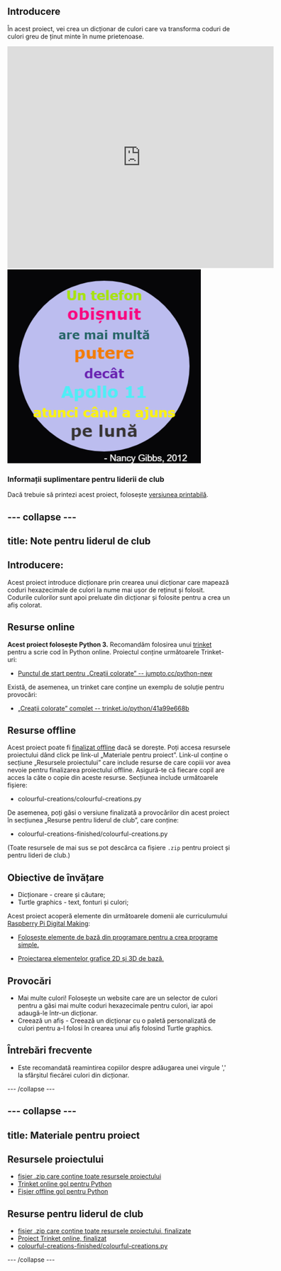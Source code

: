 ## Introducere

În acest proiect, vei crea un dicționar de culori care va transforma coduri de culori greu de ținut minte în nume prietenoase.

<div class="trinket">
  <iframe src="https://trinket.io/embed/python/97822f48b7?outputOnly=true&start=result" width="600" height="500" frameborder="0" marginwidth="0" marginheight="0" allowfullscreen>
  </iframe>
  <img src="images/colourful-finished.png">
</div>

### Informații suplimentare pentru liderii de club

Dacă trebuie să printezi acest proiect, folosește [versiunea printabilă](https://projects.raspberrypi.org/en/projects/colourful-creations/print).

## \--- collapse \---

## title: Note pentru liderul de club

## Introducere:

Acest proiect introduce dicționare prin crearea unui dicționar care mapează coduri hexazecimale de culori la nume mai ușor de reținut și folosit. Codurile culorilor sunt apoi preluate din dicționar și folosite pentru a crea un afiș colorat.

## Resurse online

**Acest proiect folosește Python 3.** Recomandăm folosirea unui [trinket](https://trinket.io/) pentru a scrie cod în Python online. Proiectul conține următoarele Trinket-uri:

* [Punctul de start pentru „Creații colorate” -- jumpto.cc/python-new](http://jumpto.cc/python-new)

Există, de asemenea, un trinket care conține un exemplu de soluție pentru provocări:

* [„Creații colorate” complet -- trinket.io/python/41a99e668b](https://trinket.io/python/97822f48b7)

## Resurse offline

Acest proiect poate fi [finalizat offline](https://www.codeclubprojects.org/en-GB/resources/python-working-offline/) dacă se dorește. Poți accesa resursele proiectului dând click pe link-ul „Materiale pentru proiect”. Link-ul conține o secțiune „Resursele proiectului” care include resurse de care copiii vor avea nevoie pentru finalizarea proiectului offline. Asigură-te că fiecare copil are acces la câte o copie din aceste resurse. Secțiunea include următoarele fișiere:

* colourful-creations/colourful-creations.py

De asemenea, poți găsi o versiune finalizată a provocărilor din acest proiect în secțiunea „Resurse pentru liderul de club”, care conține:

* colourful-creations-finished/colourful-creations.py

(Toate resursele de mai sus se pot descărca ca fișiere `.zip` pentru proiect și pentru lideri de club.)

## Obiective de învățare

* Dicționare - creare și căutare;
* Turtle graphics - text, fonturi și culori;

Acest proiect acoperă elemente din următoarele domenii ale curriculumului [Raspberry Pi Digital Making](http://rpf.io/curriculum):

* [Folosește elemente de bază din programare pentru a crea programe simple.](https://www.raspberrypi.org/curriculum/programming/creator)

* [Proiectarea elementelor grafice 2D și 3D de bază.](https://www.raspberrypi.org/curriculum/design/creator)

## Provocări

* Mai multe culori! Folosește un website care are un selector de culori pentru a găsi mai multe coduri hexazecimale pentru culori, iar apoi adaugă-le într-un dicționar. 
* Creează un afiș - Creează un dicționar cu o paletă personalizată de culori pentru a-l folosi în crearea unui afiș folosind Turtle graphics. 

## Întrebări frecvente

* Este recomandată reamintirea copiilor despre adăugarea unei virgule ',' la sfârșitul fiecărei culori din dicționar. 

\--- /collapse \---

## \--- collapse \---

## title: Materiale pentru proiect

## Resursele proiectului

* [fișier .zip care conține toate resursele proiectului](resources/colourful-creations-project-resources.zip)
* [Trinket online gol pentru Python](http://jumpto.cc/python-new)
* [Fișier offline gol pentru Python](resources/new-new.py)

## Resurse pentru liderul de club

* [fișier .zip care conține toate resursele proiectului, finalizate](resources/colourful-creations-volunteer-resources.zip)
* [Proiect Trinket online, finalizat](https://trinket.io/python/97822f48b7)
* [colourful-creations-finished/colourful-creations.py](resources/colourful-creations-finished-colourful-creations.py)

\--- /collapse \---